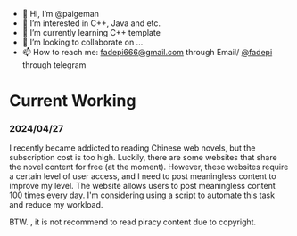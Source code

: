 - 👋 Hi, I’m @paigeman
- 👀 I’m interested in C++, Java and etc.
- 🌱 I’m currently learning C++ template
- 💞️ I’m looking to collaborate on ...
- 📫 How to reach me: fadepi666@gmail.com through Email/ [@fadepi](https://t.me/fadepi) through telegram

# Current Working

### 2024/04/27

I recently became addicted to reading Chinese web novels, but the subscription cost is too high. Luckily, there are some websites that share the novel content for free (at the moment). However, these websites require a certain level of user access, and I need to post meaningless content to improve my level. The website allows users to post meaningless content 100 times every day. I'm considering using a script to automate this task and reduce my workload.

BTW. , it is not recommend to read piracy content due to copyright.

<!---
paigeman/paigeman is a ✨ special ✨ repository because its `README.md` (this file) appears on your GitHub profile.
You can click the Preview link to take a look at your changes.
--->
